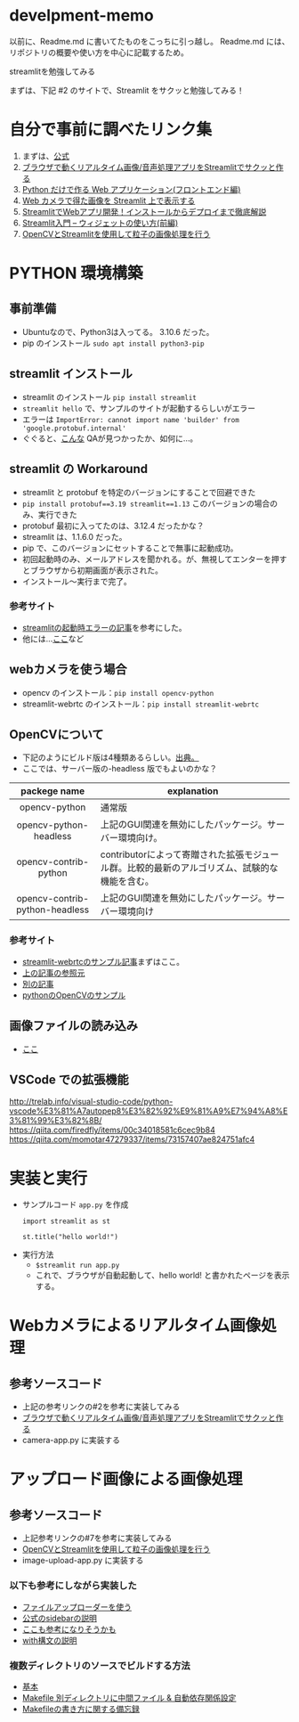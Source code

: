# develpment-memo
以前に、Readme.md に書いてたものをこっちに引っ越し。
Readme.md には、リポジトリの概要や使い方を中心に記載するため。

streamlitを勉強してみる

まずは、下記 #2 のサイトで、Streamlit をサクッと勉強してみる！

# 自分で事前に調べたリンク集
1. まずは、[公式](https://streamlit.io/)
2. [ブラウザで動くリアルタイム画像/音声処理アプリをStreamlitでサクッと作る](https://zenn.dev/whitphx/articles/streamlit-realtime-cv-app)
3. [Python だけで作る Web アプリケーション(フロントエンド編)](https://zenn.dev/alivelimb/books/python-web-frontend)
4. [Web カメラで得た画像を Streamlit 上で表示する](https://qiita.com/SatoshiTerasaki/items/f1724d68deecdc14103f)
5. [StreamlitでWebアプリ開発！インストールからデプロイまで徹底解説](https://camp.trainocate.co.jp/magazine/streamlit-web/)
6. [Streamlit入門 – ウィジェットの使い方(前編)](https://data-analytics.fun/2022/06/26/streamlit-widget-1/)
7. [OpenCVとStreamlitを使用して粒子の画像処理を行う](https://enjoy-life-fullest.com/2022/04/07/%E3%80%90python%E3%80%91opencv%E3%81%A8streamlit%E3%82%92%E4%BD%BF%E7%94%A8%E3%81%97%E3%81%A6%E7%B2%92%E5%AD%90%E3%81%AE%E7%94%BB%E5%83%8F%E5%87%A6%E7%90%86%E3%82%92%E8%A1%8C%E3%81%86/)

# PYTHON 環境構築
## 事前準備
* Ubuntuなので、Python3は入ってる。 3.10.6 だった。
* pip のインストール `sudo apt install python3-pip`
## streamlit インストール
* streamlit のインストール `pip install streamlit`
* `streamlit hello` で、サンプルのサイトが起動するらしいがエラー
* エラーは `ImportError: cannot import name 'builder' from 'google.protobuf.internal'`
* ぐぐると、[こんな](https://discuss.streamlit.io/t/streamlit-1-16-error-when-running-app-with-local-tunnel-possibly-related-to-incorrect-protobuf-version/35094) QAが見つかったか、如何に…。

## streamlit の Workaround
* streamlit と protobuf を特定のバージョンにすることで回避できた
* `pip install protobuf==3.19 streamlit==1.13` このバージョンの場合のみ、実行できた
* protobuf 最初に入ってたのは、3.12.4 だったかな？
* streamlit は、1.1.6.0 だった。
* pip で、このバージョンにセットすることで無事に起動成功。
* 初回起動時のみ、メールアドレスを聞かれる。が、無視してエンターを押すとブラウザから初期画面が表示された。
* インストール〜実行まで完了。
### 参考サイト
* [streamlitの起動時エラーの記事](https://community.deepnote.com/c/ask-anything/install-streamlit-in-deepnote)を参考にした。
* 他には…[ここ](https://discuss.streamlit.io/t/streamlit-1-16-error-when-running-app-with-local-tunnel-possibly-related-to-incorrect-protobuf-version/35094)など

## webカメラを使う場合
* opencv のインストール：`pip install opencv-python`
* streamlit-webrtc のインストール：`pip install streamlit-webrtc`

## OpenCVについて
* 下記のようにビルド版は4種類あるらしい。[出典。](https://a244.hateblo.jp/entry/2018/09/04/190000)
* ここでは、サーバー版の-headless 版でもよいのかな？

|packege name|explanation|
|:---:|---|
|opencv-python|通常版|
|opencv-python-headless|上記のGUI関連を無効にしたパッケージ。サーバー環境向け。|
|opencv-contrib-python|contributorによって寄贈された拡張モジュール群。比較的最新のアルゴリズム、試験的な機能を含む。|
|opencv-contrib-python-headless|上記のGUI関連を無効にしたパッケージ。サーバー環境向け|

### 参考サイト
* [streamlit-webrtcのサンプル記事](https://qiita.com/kotai2003/items/fe7dedd03ed049ac0265)まずはここ。
* [上の記事の参照元](https://zenn.dev/whitphx/articles/streamlit-realtime-cv-app#%E5%BF%85%E8%A6%81%E3%81%AA%E3%83%91%E3%83%83%E3%82%B1%E3%83%BC%E3%82%B8%E3%81%AE%E3%82%A4%E3%83%B3%E3%82%B9%E3%83%88%E3%83%BC%E3%83%AB)
* [別の記事](https://qiita.com/SatoshiTerasaki/items/f1724d68deecdc14103f#%E5%BF%85%E8%A6%81%E3%81%AA%E3%83%A2%E3%82%B8%E3%83%A5%E3%83%BC%E3%83%AB%E3%82%92%E3%82%A4%E3%83%B3%E3%83%9D%E3%83%BC%E3%83%88)
* [pythonのOpenCVのサンプル](https://camp.trainocate.co.jp/magazine/python-opencv/)

## 画像ファイルの読み込み
* [ここ](https://cafe-mickey.com/python/streamlit-6/)

## VSCode での拡張機能
http://trelab.info/visual-studio-code/python-vscode%E3%81%A7autopep8%E3%82%92%E9%81%A9%E7%94%A8%E3%81%99%E3%82%8B/
https://qiita.com/firedfly/items/00c34018581c6cec9b84
https://qiita.com/momotar47279337/items/73157407ae824751afc4


# 実装と実行
* サンプルコード `app.py` を作成
    ```
    import streamlit as st

    st.title("hello world!")
    ```
* 実行方法
  * `$streamlit run app.py`
  * これで、ブラウザが自動起動して、hello world! と書かれたページを表示する。

# Webカメラによるリアルタイム画像処理
## 参考ソースコード
* 上記の参考リンクの#2を参考に実装してみる
* [ブラウザで動くリアルタイム画像/音声処理アプリをStreamlitでサクッと作る](https://zenn.dev/whitphx/articles/streamlit-realtime-cv-app)
* camera-app.py に実装する

# アップロード画像による画像処理
## 参考ソースコード
* 上記参考リンクの#7を参考に実装してみる
* [OpenCVとStreamlitを使用して粒子の画像処理を行う](https://enjoy-life-fullest.com/2022/04/07/%E3%80%90python%E3%80%91opencv%E3%81%A8streamlit%E3%82%92%E4%BD%BF%E7%94%A8%E3%81%97%E3%81%A6%E7%B2%92%E5%AD%90%E3%81%AE%E7%94%BB%E5%83%8F%E5%87%A6%E7%90%86%E3%82%92%E8%A1%8C%E3%81%86/)
* image-upload-app.py に実装する

### 以下も参考にしながら実装した
* [ファイルアップローダーを使う](https://cafe-mickey.com/python/streamlit-6/)
* [公式のsidebarの説明](https://docs.streamlit.io/library/api-reference/layout/st.sidebar)
* [ここも参考になりそうかも](https://blog.amedama.jp/entry/streamlit-tutorial)
* [with構文の説明](https://it-biz.online/python/with/)

### 複数ディレクトリのソースでビルドする方法
* [基本](http://urin.github.io/posts/2013/simple-makefile-for-clang)
* [Makefile 別ディレクトリに中間ファイル & 自動依存関係設定](https://d-rissoku.net/2013/06/makefile-%E5%88%A5%E3%83%87%E3%82%A3%E3%83%AC%E3%82%AF%E3%83%88%E3%83%AA%E3%81%AB%E4%B8%AD%E9%96%93%E3%83%95%E3%82%A1%E3%82%A4%E3%83%AB-%E8%87%AA%E5%8B%95%E4%BE%9D%E5%AD%98%E9%96%A2%E4%BF%82/)
* [Makefileの書き方に関する備忘録](https://minus9d.hatenablog.com/entry/20140203/1391436293)